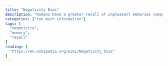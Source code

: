 ```yaml
---
title: "Negativity Bias"
description: "Humans have a greater recall of unpleasant memories compared with positive memories."
categories: ["too much information"]
tags: [
  "negativity",
  "memory",
  "recall"
]
reading: [
  "https://en.wikipedia.org/wiki/Negativity_bias"
]
---
```


